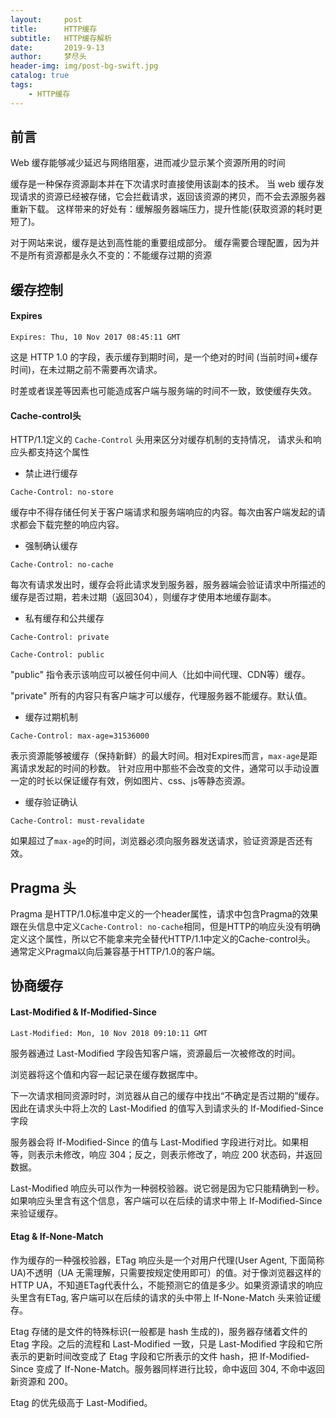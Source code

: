 ```yaml
---
layout:     post
title:      HTTP缓存
subtitle:   HTTP缓存解析
date:       2019-9-13
author:     梦尽头
header-img: img/post-bg-swift.jpg
catalog: true
tags:
    - HTTP缓存
---
```


## 前言

Web 缓存能够减少延迟与网络阻塞，进而减少显示某个资源所用的时间

缓存是一种保存资源副本并在下次请求时直接使用该副本的技术。
当 web 缓存发现请求的资源已经被存储，它会拦截请求，返回该资源的拷贝，而不会去源服务器重新下载。
这样带来的好处有：缓解服务器端压力，提升性能(获取资源的耗时更短了)。

对于网站来说，缓存是达到高性能的重要组成部分。
缓存需要合理配置，因为并不是所有资源都是永久不变的：不能缓存过期的资源

## 缓存控制

#### Expires

`Expires: Thu, 10 Nov 2017 08:45:11 GMT`

这是 HTTP 1.0 的字段，表示缓存到期时间，是一个绝对的时间 (当前时间+缓存时间)，在未过期之前不需要再次请求。

时差或者误差等因素也可能造成客户端与服务端的时间不一致，致使缓存失效。

#### Cache-control头

HTTP/1.1定义的 `Cache-Control` 头用来区分对缓存机制的支持情况， 请求头和响应头都支持这个属性

- 禁止进行缓存

`Cache-Control: no-store`

缓存中不得存储任何关于客户端请求和服务端响应的内容。每次由客户端发起的请求都会下载完整的响应内容。

- 强制确认缓存

`Cache-Control: no-cache`

每次有请求发出时，缓存会将此请求发到服务器，服务器端会验证请求中所描述的缓存是否过期，若未过期（返回304），则缓存才使用本地缓存副本。

- 私有缓存和公共缓存

`Cache-Control: private`

`Cache-Control: public`

"public" 指令表示该响应可以被任何中间人（比如中间代理、CDN等）缓存。

"private" 所有的内容只有客户端才可以缓存，代理服务器不能缓存。默认值。


- 缓存过期机制

`Cache-Control: max-age=31536000`

表示资源能够被缓存（保持新鲜）的最大时间。相对Expires而言，`max-age`是距离请求发起的时间的秒数。
针对应用中那些不会改变的文件，通常可以手动设置一定的时长以保证缓存有效，例如图片、css、js等静态资源。

- 缓存验证确认

`Cache-Control: must-revalidate`

如果超过了` max-age `的时间，浏览器必须向服务器发送请求，验证资源是否还有效。

## Pragma 头

Pragma 是HTTP/1.0标准中定义的一个header属性，请求中包含Pragma的效果跟在头信息中定义`Cache-Control: no-cache`相同，但是HTTP的响应头没有明确定义这个属性，所以它不能拿来完全替代HTTP/1.1中定义的Cache-control头。
通常定义Pragma以向后兼容基于HTTP/1.0的客户端。


## 协商缓存

#### Last-Modified & If-Modified-Since

`Last-Modified: Mon, 10 Nov 2018 09:10:11 GMT`

服务器通过 Last-Modified 字段告知客户端，资源最后一次被修改的时间。

浏览器将这个值和内容一起记录在缓存数据库中。

下一次请求相同资源时时，浏览器从自己的缓存中找出“不确定是否过期的”缓存。因此在请求头中将上次的 Last-Modified 的值写入到请求头的 If-Modified-Since 字段

服务器会将 If-Modified-Since 的值与 Last-Modified 字段进行对比。如果相等，则表示未修改，响应 304；反之，则表示修改了，响应 200 状态码，并返回数据。

Last-Modified 响应头可以作为一种弱校验器。说它弱是因为它只能精确到一秒。如果响应头里含有这个信息，客户端可以在后续的请求中带上 If-Modified-Since 来验证缓存。

#### Etag & If-None-Match

作为缓存的一种强校验器，ETag 响应头是一个对用户代理(User Agent, 下面简称UA)不透明（UA 无需理解，只需要按规定使用即可）的值。对于像浏览器这样的HTTP UA，不知道ETag代表什么，不能预测它的值是多少。如果资源请求的响应头里含有ETag, 客户端可以在后续的请求的头中带上 If-None-Match 头来验证缓存。

Etag 存储的是文件的特殊标识(一般都是 hash 生成的)，服务器存储着文件的 Etag 字段。之后的流程和 Last-Modified 一致，只是 Last-Modified 字段和它所表示的更新时间改变成了 Etag 字段和它所表示的文件 hash，把 If-Modified-Since 变成了 If-None-Match。服务器同样进行比较，命中返回 304, 不命中返回新资源和 200。

Etag 的优先级高于 Last-Modified。
